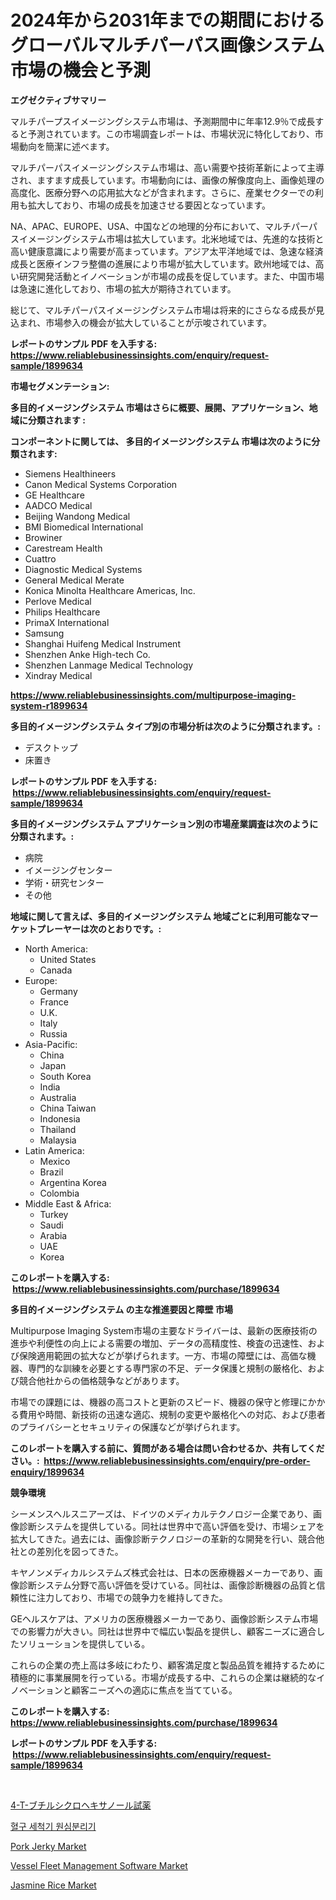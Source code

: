 <p><h1>2024年から2031年までの期間におけるグローバルマルチパーパス画像システム市場の機会と予測</h1></p><p><strong>エグゼクティブサマリー</strong></p>
<p><p>マルチパープスイメージングシステム市場は、予測期間中に年率12.9％で成長すると予測されています。この市場調査レポートは、市場状況に特化しており、市場動向を簡潔に述べます。</p><p>マルチパーパスイメージングシステム市場は、高い需要や技術革新によって主導され、ますます成長しています。市場動向には、画像の解像度向上、画像処理の高度化、医療分野への応用拡大などが含まれます。さらに、産業セクターでの利用も拡大しており、市場の成長を加速させる要因となっています。</p><p>NA、APAC、EUROPE、USA、中国などの地理的分布において、マルチパーパスイメージングシステム市場は拡大しています。北米地域では、先進的な技術と高い健康意識により需要が高まっています。アジア太平洋地域では、急速な経済成長と医療インフラ整備の進展により市場が拡大しています。欧州地域では、高い研究開発活動とイノベーションが市場の成長を促しています。また、中国市場は急速に進化しており、市場の拡大が期待されています。</p><p>総じて、マルチパーパスイメージングシステム市場は将来的にさらなる成長が見込まれ、市場参入の機会が拡大していることが示唆されています。</p></p>
<p><strong>レポートのサンプル PDF を入手する: <a href="https://www.reliablebusinessinsights.com/enquiry/request-sample/1899634">https://www.reliablebusinessinsights.com/enquiry/request-sample/1899634</a></strong></p>
<p><strong>市場セグメンテーション:</strong></p>
<p><strong> 多目的イメージングシステム 市場はさらに概要、展開、アプリケーション、地域に分類されます :</strong></p>
<p><strong>コンポーネントに関しては、 多目的イメージングシステム 市場は次のように分類されます: &nbsp;</strong></p>
<p><ul><li>Siemens Healthineers</li><li>Canon Medical Systems Corporation</li><li>GE Healthcare</li><li>AADCO Medical</li><li>Beijing Wandong Medical</li><li>BMI Biomedical International</li><li>Browiner</li><li>Carestream Health</li><li>Cuattro</li><li>Diagnostic Medical Systems</li><li>General Medical Merate</li><li>Konica Minolta Healthcare Americas, Inc.</li><li>Perlove Medical</li><li>Philips Healthcare</li><li>PrimaX International</li><li>Samsung</li><li>Shanghai Huifeng Medical Instrument</li><li>Shenzhen Anke High-tech Co.</li><li>Shenzhen Lanmage Medical Technology</li><li>Xindray Medical</li></ul></p>
<p><strong><a href="https://www.reliablebusinessinsights.com/multipurpose-imaging-system-r1899634">https://www.reliablebusinessinsights.com/multipurpose-imaging-system-r1899634</a></strong></p>
<p><strong> 多目的イメージングシステム タイプ別の市場分析は次のように分類されます。:</strong></p>
<p><ul><li>デスクトップ</li><li>床置き</li></ul></p>
<p><strong>レポートのサンプル PDF を入手する: &nbsp;<a href="https://www.reliablebusinessinsights.com/enquiry/request-sample/1899634">https://www.reliablebusinessinsights.com/enquiry/request-sample/1899634</a></strong></p>
<p><strong> 多目的イメージングシステム アプリケーション別の市場産業調査は次のように分類されます。:</strong></p>
<p><ul><li>病院</li><li>イメージングセンター</li><li>学術・研究センター</li><li>その他</li></ul></p>
<p><strong>地域に関して言えば、多目的イメージングシステム 地域ごとに利用可能なマーケットプレーヤーは次のとおりです。:</strong></p>
<p><ul>
    <li>
        North America:
        <ul>
            <li>United States</li>
            <li>Canada</li>
        </ul>
    </li>
    <li>
        Europe:
        <ul>
            <li>Germany</li>
            <li>France</li>
            <li>U.K.</li>
            <li>Italy</li>
            <li>Russia</li>
        </ul>
    </li>
    <li>
        Asia-Pacific:
        <ul>
            <li>China</li>
            <li>Japan</li>
            <li>South Korea</li>
            <li>India</li>
            <li>Australia</li>
            <li>China Taiwan</li>
            <li>Indonesia</li>
            <li>Thailand</li>
            <li>Malaysia</li>
        </ul>
    </li>
    <li>
        Latin America:
        <ul>
            <li>Mexico</li>
            <li>Brazil</li>
            <li>Argentina Korea</li>
            <li>Colombia</li>
        </ul>
    </li>
    <li>
        Middle East & Africa:
        <ul>
            <li>Turkey</li>
            <li>Saudi</li>
            <li>Arabia</li>
            <li>UAE</li>
            <li>Korea</li>
        </ul>
    </li>
    </ul></p>
<p><strong>このレポートを購入する: &nbsp;<a href="https://www.reliablebusinessinsights.com/purchase/1899634">https://www.reliablebusinessinsights.com/purchase/1899634</a></strong></p>
<p><strong>多目的イメージングシステム の主な推進要因と障壁 市場</strong></p>
<p><p>Multipurpose Imaging System市場の主要なドライバーは、最新の医療技術の進歩や利便性の向上による需要の増加、データの高精度性、検査の迅速性、および保険適用範囲の拡大などが挙げられます。一方、市場の障壁には、高価な機器、専門的な訓練を必要とする専門家の不足、データ保護と規制の厳格化、および競合他社からの価格競争などがあります。</p><p>市場での課題には、機器の高コストと更新のスピード、機器の保守と修理にかかる費用や時間、新技術の迅速な適応、規制の変更や厳格化への対応、および患者のプライバシーとセキュリティの保護などが挙げられます。</p></p>
<p><strong>このレポートを購入する前に、質問がある場合は問い合わせるか、共有してください。:&nbsp; <a href="https://www.reliablebusinessinsights.com/enquiry/pre-order-enquiry/1899634">https://www.reliablebusinessinsights.com/enquiry/pre-order-enquiry/1899634</a></strong></p>
<p><strong>競争環境</strong></p>
<p><p>シーメンスヘルスニアーズは、ドイツのメディカルテクノロジー企業であり、画像診断システムを提供している。同社は世界中で高い評価を受け、市場シェアを拡大してきた。過去には、画像診断テクノロジーの革新的な開発を行い、競合他社との差別化を図ってきた。</p><p>キヤノンメディカルシステムズ株式会社は、日本の医療機器メーカーであり、画像診断システム分野で高い評価を受けている。同社は、画像診断機器の品質と信頼性に注力しており、市場での競争力を維持してきた。</p><p>GEヘルスケアは、アメリカの医療機器メーカーであり、画像診断システム市場での影響力が大きい。同社は世界中で幅広い製品を提供し、顧客ニーズに適合したソリューションを提供している。</p><p>これらの企業の売上高は多岐にわたり、顧客満足度と製品品質を維持するために積極的に事業展開を行っている。市場が成長する中、これらの企業は継続的なイノベーションと顧客ニーズへの適応に焦点を当てている。</p></p>
<p><strong>このレポートを購入する: &nbsp; <a href="https://www.reliablebusinessinsights.com/purchase/1899634">https://www.reliablebusinessinsights.com/purchase/1899634</a></strong></p>
<p><strong>レポートのサンプル PDF を入手する: &nbsp;<a href="https://www.reliablebusinessinsights.com/enquiry/request-sample/1899634">https://www.reliablebusinessinsights.com/enquiry/request-sample/1899634</a></strong><strong></strong></p>
<p>&nbsp;</p>
<p><p><a href="https://github.com/alyle7648/Market-Research-Report-List-1/blob/main/6978718112966.md">4-T-ブチルシクロヘキサノール試薬</a></p><p><a href="https://github.com/AnthonyWratten/Market-Research-Report-List-1/blob/main/2092482107550.md">혈구 세척기 원심분리기</a></p><p><a href="https://issuu.com/reportprime-2/docs/pork-jerky-market-size-2030.pptx">Pork Jerky Market</a></p><p><a href="https://github.com/changoleonlaverguenzanoexiste/Market-Research-Report-List-3/blob/main/vessel-fleet-management-software-market.md">Vessel Fleet Management Software Market</a></p><p><a href="https://issuu.com/reportprime-2/docs/jasmine-rice-market-size-2030.pptx">Jasmine Rice Market</a></p></p>